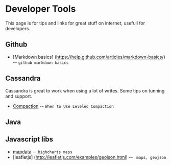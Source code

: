 
Developer Tools
===============

This page is for tips and links for great stuff on internet, usefull for developers.


Github
------
* [Markdown basics] (https://help.github.com/articles/markdown-basics/) -- `github markdown basics`


Cassandra
---------
Cassandra is great to work when using a lot of writes.
Some tips on tunning and support.


* [Compaction](http://www.datastax.com/dev/blog/when-to-use-leveled-compaction) -- `When to Use Leveled Compaction`


Java
----

Javascript libs
---------------
* [mapdata](http://code.highcharts.com/mapdata/) -- `highcharts maps`
* [leafletjs] (http://leafletjs.com/examples/geojson.html) -- ` maps, geojson`

